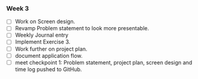 ### Week 3
- [ ] Work on Screen design.
- [ ] Revamp Problem statement to look more presentable.
- [ ] Weekly Journal entry
- [ ] Implement Exercise 3.
- [ ] Work further on project plan.
- [ ] document application flow.
- [ ] meet checkpoint 1: Problem statement, project plan, screen design and time log pushed to GitHub. 